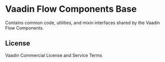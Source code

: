 # Vaadin Flow Components Base

Contains common code, utilities, and mixin interfaces shared by the Vaadin Flow Components.

## License

Vaadin Commercial License and Service Terms

